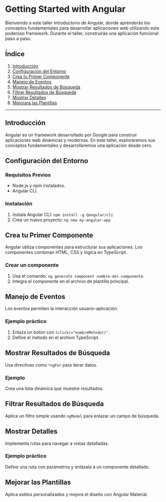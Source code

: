 # Getting Started with Angular

Bienvenido a este taller introductorio de Angular, donde aprenderás los conceptos fundamentales para desarrollar aplicaciones web utilizando este poderoso framework. Durante el taller, construirás una aplicación funcional paso a paso. 

## Índice

1. [Introducción](#introducción)
2. [Configuración del Entorno](#configuración-del-entorno)
3. [Crea tu Primer Componente](#crea-tu-primer-componente)
4. [Manejo de Eventos](#manejo-de-eventos)
5. [Mostrar Resultados de Búsqueda](#mostrar-resultados-de-búsqueda)
6. [Filtrar Resultados de Búsqueda](#filtrar-resultados-de-búsqueda)
7. [Mostrar Detalles](#mostrar-detalles)
8. [Mejorara las Plantillas](#mejorar-las-plantillas)

---

## Introducción

Angular es un framework desarrollado por Google para construir aplicaciones web dinámicas y modernas. En este taller, exploraremos sus conceptos fundamentales y desarrollaremos una aplicación desde cero.

## Configuración del Entorno

### Requisitos Previos
- Node.js y npm instalados.
- Angular CLI.

### Instalación
1. Instala Angular CLI: `npm install -g @angular/cli`
2. Crea un nuevo proyecto: `ng new my-angular-app`

## Crea tu Primer Componente

Angular utiliza componentes para estructurar sus aplicaciones. Los componentes combinan HTML, CSS y lógica en TypeScript.

### Crear un componente
1. Usa el comando: `ng generate component nombre-del-componente`.
2. Integra el componente en el archivo de plantilla principal.

## Manejo de Eventos

Los eventos permiten la interacción usuario-aplicación.

### Ejemplo práctico
1. Enlaza un botón con `(click)="nombreMetodo()"`.
2. Define el método en el archivo TypeScript.

## Mostrar Resultados de Búsqueda

Usa directivas como `*ngFor` para iterar datos.

### Ejemplo
Crea una lista dinámica que muestre resultados.

## Filtrar Resultados de Búsqueda

Aplica un filtro simple usando `ngModel` para enlazar un campo de búsqueda.

## Mostrar Detalles

Implementa rutas para navegar a vistas detalladas.

### Ejemplo práctico
Define una ruta con parámetros y enlázala a un componente detallado.

## Mejorar las Plantillas

Aplica estilos personalizados y mejora el diseño con Angular Material.

